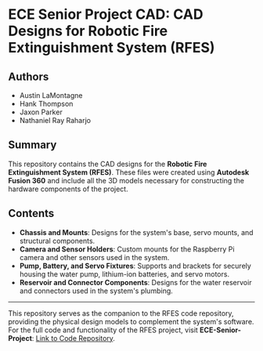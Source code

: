 # ECE Senior Project CAD: CAD Designs for Robotic Fire Extinguishment System (RFES)

## Authors
- Austin LaMontagne
- Hank Thompson
- Jaxon Parker
- Nathaniel Ray Raharjo

## Summary
This repository contains the CAD designs for the **Robotic Fire Extinguishment System (RFES)**. These files were created using **Autodesk Fusion 360** and include all the 3D models necessary for constructing the hardware components of the project.

## Contents
- **Chassis and Mounts**: Designs for the system's base, servo mounts, and structural components.  
- **Camera and Sensor Holders**: Custom mounts for the Raspberry Pi camera and other sensors used in the system.  
- **Pump, Battery, and Servo Fixtures**: Supports and brackets for securely housing the water pump, lithium-ion batteries, and servo motors.  
- **Reservoir and Connector Components**: Designs for the water reservoir and connectors used in the system's plumbing.  

---

This repository serves as the companion to the RFES code repository, providing the physical design models to complement the system's software. For the full code and functionality of the RFES project, visit **ECE-Senior-Project**: [Link to Code Repository](https://github.com/jaxonparker18/ECE-Senior-Project).
